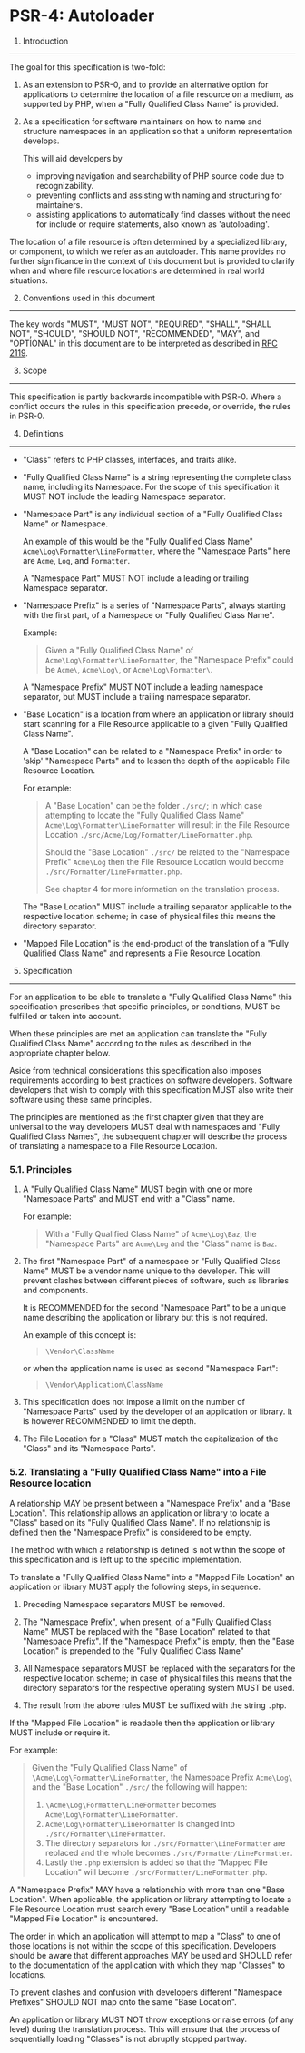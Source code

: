 PSR-4: Autoloader
=================

1. Introduction
---------------

The goal for this specification is two-fold:

1. As an extension to PSR-0, and to provide an alternative option for
   applications to determine the location of a file resource on a medium,
   as supported by PHP, when a "Fully Qualified Class Name" is provided.

2. As a specification for software maintainers on how to name and structure
   namespaces in an application so that a uniform representation develops.

   This will aid developers by

   - improving navigation and searchability of PHP source code due to
     recognizability.
   - preventing conflicts and assisting with naming and structuring for
     maintainers.
   - assisting applications to automatically find classes without the need for
     include or require statements, also known as 'autoloading'.

The location of a file resource is often determined by a specialized library,
or component, to which we refer as an autoloader. This name provides no further
significance in the context of this document but is provided to clarify when
and where file resource locations are determined in real world situations.

2. Conventions used in this document
------------------------------------

The key words "MUST", "MUST NOT", "REQUIRED", "SHALL", "SHALL NOT", "SHOULD",
"SHOULD NOT", "RECOMMENDED", "MAY", and "OPTIONAL" in this document are to be
interpreted as described in [RFC 2119](http://tools.ietf.org/html/rfc2119).

3. Scope
--------

This specification is partly backwards incompatible with PSR-0. Where a
conflict occurs the rules in this specification precede, or override, the
rules in PSR-0.

4. Definitions
--------------

- "Class" refers to PHP classes, interfaces, and traits alike.

- "Fully Qualified Class Name" is a string representing the complete class
  name, including its Namespace. For the scope of this specification it
  MUST NOT include the leading Namespace separator.

- "Namespace Part" is any individual section of a "Fully Qualified Class
  Name" or Namespace.

  An example of this would be the "Fully Qualified Class Name"
  `Acme\Log\Formatter\LineFormatter`, where the "Namespace Parts" here are
  `Acme`, `Log`, and `Formatter`.

  A "Namespace Part" MUST NOT include a leading or trailing Namespace separator.

- "Namespace Prefix" is a series of "Namespace Parts", always starting with
  the first part, of a Namespace or "Fully Qualified Class Name".

  Example:

  > Given a "Fully Qualified Class Name" of
  > `Acme\Log\Formatter\LineFormatter`, the "Namespace Prefix" could be
  > `Acme\`, `Acme\Log\`, or `Acme\Log\Formatter\`.

  A "Namespace Prefix" MUST NOT include a leading namespace separator, but
  MUST include a trailing namespace separator.

- "Base Location" is a location from where an application or library should
  start scanning for a File Resource applicable to a given "Fully Qualified
  Class Name".

  A "Base Location" can be related to a "Namespace Prefix" in order to 'skip'
  "Namespace Parts" and to lessen the depth of the applicable File Resource
  Location.

  For example:

  > A "Base Location" can be the folder `./src/`; in which case attempting
  > to locate the "Fully Qualified Class Name"
  > `Acme\Log\Formatter\LineFormatter` will result in the File Resource
  > Location `./src/Acme/Log/Formatter/LineFormatter.php`.
  >
  > Should the "Base Location" `./src/` be related to the "Namespace
  > Prefix" `Acme\Log` then the File Resource Location would become
  > `./src/Formatter/LineFormatter.php`.
  >
  > See chapter 4 for more information on the translation process.

  The "Base Location" MUST include a trailing separator applicable to the
  respective location scheme; in case of physical files this means the
  directory separator.

- "Mapped File Location" is the end-product of the translation of a
  "Fully Qualified Class Name" and represents a File Resource Location.

5. Specification
----------------

For an application to be able to translate a "Fully Qualified Class Name" this
specification prescribes that specific principles, or conditions, MUST be
fulfilled or taken into account.

When these principles are met an application can translate the "Fully
Qualified Class Name" according to the rules as described in the appropriate
chapter below.

Aside from technical considerations this specification also imposes
requirements according to best practices on software developers. Software
developers that wish to comply with this specification MUST also write their
software using these same principles.

The principles are mentioned as the first chapter given that they are universal
to the way developers MUST deal with namespaces and "Fully Qualified Class
Names", the subsequent chapter will describe the process of translating a
namespace to a File Resource Location.

### 5.1. Principles

1. A "Fully Qualified Class Name" MUST begin with one or more "Namespace Parts"
   and MUST end with a "Class" name.

   For example:

   > With a "Fully Qualified Class Name" of `Acme\Log\Baz`, the
   > "Namespace Parts" are `Acme\Log` and the "Class" name is `Baz`.

2. The first "Namespace Part" of a namespace or "Fully Qualified Class Name"
   MUST be a vendor name unique to the developer. This will prevent clashes
   between different pieces of software, such as libraries and components.

   It is RECOMMENDED for the second "Namespace Part" to be a unique name
   describing the application or library but this is not required.

   An example of this concept is:

   > `\Vendor\ClassName`

   or when the application name is used as second "Namespace Part":

   > `\Vendor\Application\ClassName`

3. This specification does not impose a limit on the number of
   "Namespace Parts" used by the developer of an application or library. It is
   however RECOMMENDED to limit the depth.

4. The File Location for a "Class" MUST match the capitalization of the
   "Class" and its "Namespace Parts".

### 5.2. Translating a "Fully Qualified Class Name" into a File Resource location

A relationship MAY be present between a "Namespace Prefix" and a "Base
Location". This relationship allows an application or library to locate a
"Class" based on its "Fully Qualified Class Name". If no relationship is defined
then the "Namespace Prefix" is considered to be empty.

The method with which a relationship is defined is not within the scope
of this specification and is left up to the specific implementation.

To translate a "Fully Qualified Class Name" into a "Mapped File Location" an
application or library MUST apply the following steps, in sequence.

1. Preceding Namespace separators MUST be removed.

2. The "Namespace Prefix", when present, of a "Fully Qualified Class Name"
   MUST be replaced with the "Base Location" related to that "Namespace
   Prefix". If the "Namespace Prefix" is empty, then the "Base Location"
   is prepended to the "Fully Qualified Class Name"

3. All Namespace separators MUST be replaced with the separators for the
   respective location scheme; in case of physical files this means that the
   directory separators for the respective operating system MUST be used.

4. The result from the above rules MUST be suffixed with the string `.php`.

If the "Mapped File Location" is readable then the application or library MUST
include or require it.

For example:

> Given the "Fully Qualified Class Name" of
> `\Acme\Log\Formatter\LineFormatter`, the Namespace Prefix `Acme\Log\` and
> the "Base Location" `./src/` the following will happen:
>
> 1. `\Acme\Log\Formatter\LineFormatter` becomes
>    `Acme\Log\Formatter\LineFormatter`.
> 2. `Acme\Log\Formatter\LineFormatter` is changed into
>    `./src/Formatter\LineFormatter`.
> 3. The directory separators for `./src/Formatter\LineFormatter` are
>    replaced and the whole becomes `./src/Formatter/LineFormatter`.
> 4. Lastly the `.php` extension is added so that the "Mapped File Location"
>    will become `./src/Formatter/LineFormatter.php`.

A "Namespace Prefix" MAY have a relationship with more than one "Base
Location". When applicable, the application or library attempting to locate
a File Resource Location must search every "Base Location" until a readable
"Mapped File Location" is encountered.

The order in which an application will attempt to map a "Class" to
one of those locations is not within the scope of this specification.
Developers should be aware that different approaches MAY be used and SHOULD
refer to the documentation of the application with which they map "Classes"
to locations.

To prevent clashes and confusion with developers different "Namespace Prefixes"
SHOULD NOT map onto the same "Base Location".

An application or library MUST NOT throw exceptions or raise errors (of any
level) during the translation process. This will ensure that the process of
sequentially loading "Classes" is not abruptly stopped partway.
